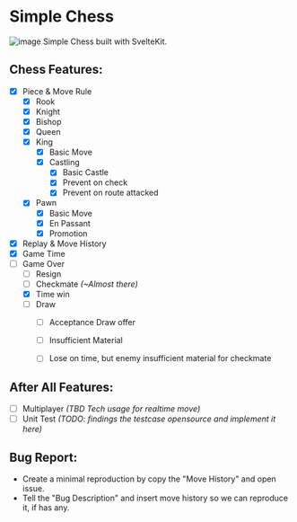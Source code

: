 # Simple Chess

![image](https://github.com/WailanTirajoh/sveltekit-chess/assets/53980548/36da06d8-b5ed-4c05-b2dc-7ae9f340ba17)
Simple Chess built with SvelteKit.


## Chess Features:
- [x] Piece & Move Rule
  - [x] Rook
  - [x] Knight
  - [x] Bishop
  - [x] Queen
  - [x] King
    - [x] Basic Move
    - [x] Castling
      - [x] Basic Castle
      - [x] Prevent on check
      - [x] Prevent on route attacked
  - [x] Pawn
    - [x] Basic Move 
    - [x] En Passant
    - [x] Promotion
- [x] Replay & Move History
- [x] Game Time
- [ ] Game Over
    - [ ] Resign
    - [ ] Checkmate _(~Almost there)_
    - [x] Time win
    - [ ] Draw
      - [ ] Acceptance Draw offer
      - [ ] Insufficient Material
      - [ ] Lose on time, but enemy insufficient material for checkmate


## After All Features:
- [ ] Multiplayer _(TBD Tech usage for realtime move)_
- [ ] Unit Test _(TODO: findings the testcase opensource and implement it here)_

## Bug Report:
- Create a minimal reproduction by copy the "Move History" and open issue.
- Tell the "Bug Description" and insert move history so we can reproduce it, if has any.
